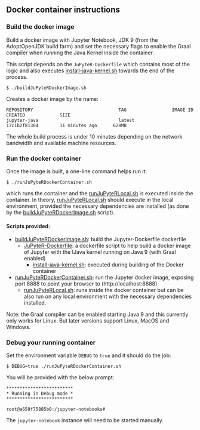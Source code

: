 ## Docker container instructions

### Build the docker image

Build a docker image with Jupyter Notebook, JDK 9 (from the AdoptOpenJDK build farm) and set the necessary flags to enable the Graal compiler when running the Java Kernel inside the container.

This script depends on the `JuPyteR-Dockerfile` which contains most of the logic and also executes [install-java-kernel.sh]() towards the end of the process.

```
$ ./buildJuPyteRDockerImage.sh
```

Creates a docker image by the name:

```
REPOSITORY                                TAG                 IMAGE ID            CREATED             SIZE
jupyter-java                              latest              17c1b2f81304        11 minutes ago      628MB
```
The whole build process is under 10 minutes depending on the network bandwidth and available machine resources.

### Run the docker container

Once the image is built, a one-line command helps run it:

```
$ ./runJuPyteRDockerContainer.sh
```

which runs the container and the [runJuPyteRLocal.sh]() is executed inside the container. In theory, [runJuPyteRLocal.sh]() should execute in the local environment, provided the necessary dependencies are installed (as done by the [buildJuPyteRDockerImage.sh]() script).

#### Scripts provided:

- [buildJuPyteRDockerImage.sh](): build the Jupyter-Dockerfile dockerfile
    - [JuPyteR-Dockerfile](): a dockerfile script to help build a docker image of Jupyter with the IJava kernel running on Java 9 (with Graal enabled)
        - [install-java-kernel.sh](): executed during building of the Docker container
- [runJuPyteRDockerContainer.sh](): run the Jupyter docker image, exposing port 8888 to point your browser to (http://localhost:8888)
    - [runJuPyteRLocal.sh](): runs inside the docker container but can be also run on any local environment with the necessary dependencies installed.

Note: the Graal compiler can be enabled starting Java 9 and this currently only works for Linux. But later versions support Linux, MacOS and Windows.

### Debug your running container

Set the environment variable `DEBUG` to `true` and it should do the job:

```
$ DEBUG=true ./runJuPyteRDockerContainer.sh
```

You will be provided with the below prompt:

```
*************************
* Running in Debug mode *
*************************

root@a659f75885b0:/jupyter-notebooks#
```

The `jupyter-notebook` instance will need to be started manually.